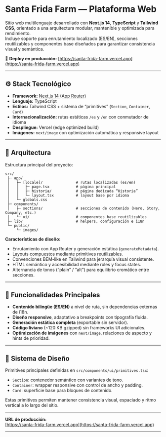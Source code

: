 # Santa Frida Farm — Plataforma Web

Sitio web multilenguaje desarrollado con **Next.js 14**, **TypeScript** y **Tailwind CSS**, orientado a una arquitectura modular, mantenible y optimizada para rendimiento.  
Incluye soporte para enrutamiento localizado (ES/EN), secciones reutilizables y componentes base diseñados para garantizar consistencia visual y semántica.

🔗 **Deploy en producción:** [https://santa-frida-farm.vercel.app](https://santa-frida-farm.vercel.app)

---

## ⚙️ Stack Tecnológico

- **Framework:** [Next.js 14 (App Router)](https://nextjs.org/docs)
- **Lenguaje:** TypeScript  
- **Estilos:** Tailwind CSS + sistema de “primitives” (`Section`, `Container`, `Card`)  
- **Internacionalización:** rutas estáticas `/es` y `/en` con conmutador de idioma  
- **Despliegue:** Vercel (edge optimized build)  
- **Imágenes:** `next/image` con optimización automática y responsive layout  

---

## 🧩 Arquitectura

Estructura principal del proyecto:
```
src/
 ├─ app/
 │   ├─ [locale]/               # rutas localizadas (es/en)
 │   │   ├─ page.tsx            # página principal
 │   │   ├─ historia/           # página dedicada “Historia”
 │   │   └─ layout.tsx          # layout base por idioma
 │   └─ globals.css
 ├─ components/
 │   ├─ sections/               # secciones de contenido (Hero, Story, Company, etc.)
 │   └─ ui/                     # componentes base reutilizables
 ├─ lib/                        # helpers, configuración e i18n
 └─ public/
     └─ images/
```

**Características de diseño:**
- Enrutamiento con App Router y generación estática (`generateMetadata`).
- Layouts compuestos mediante primitives reutilizables.
- Convenciones BEM-like en Tailwind para jerarquía visual consistente.
- HTML semántico y accesibilidad mediante roles y focus states.
- Alternancia de tonos (“plain” / “alt”) para equilibrio cromático entre secciones.

---

## 🧠 Funcionalidades Principales

- **Contenido bilingüe (ES/EN)** a nivel de ruta, sin dependencias externas de i18n.
- **Diseño responsive**, adaptativo a breakpoints con tipografía fluida.
- **Generación estática completa** (exportable sin servidor).
- **Código liviano** (~120 KB gzipped) sin frameworks UI adicionales.
- **Optimización de imágenes** con `next/image`, relaciones de aspecto y hints de prioridad.

---

## 🧱 Sistema de Diseño

Primitives principales definidas en `src/components/ui/primitives.tsx`:
- `Section`: contenedor semántico con variantes de tono.  
- `Container`: wrapper responsive con control de ancho y padding.  
- `Card`: superficie base para bloques de contenido.

Estas primitives permiten mantener consistencia visual, espaciado y ritmo vertical a lo largo del sitio.

---

**URL de producción:**  
[https://santa-frida-farm.vercel.app](https://santa-frida-farm.vercel.app)

---
